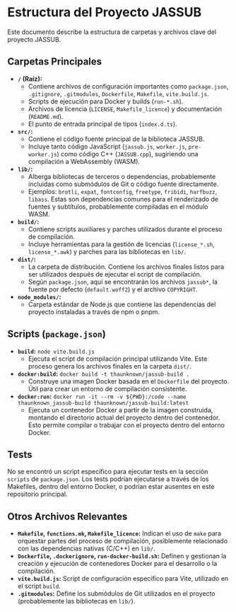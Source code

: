 # Estructura del Proyecto JASSUB

Este documento describe la estructura de carpetas y archivos clave del proyecto JASSUB.

## Carpetas Principales

*   **`/` (Raíz):**
    *   Contiene archivos de configuración importantes como `package.json`, `.gitignore`, `.gitmodules`, `Dockerfile`, `Makefile`, `vite.build.js`.
    *   Scripts de ejecución para Docker y builds (`run-*.sh`).
    *   Archivos de licencia (`LICENSE`, `Makefile_licence`) y documentación (`README.md`).
    *   El punto de entrada principal de tipos (`index.d.ts`).
*   **`src/`:**
    *   Contiene el código fuente principal de la biblioteca JASSUB.
    *   Incluye tanto código JavaScript (`jassub.js`, `worker.js`, `pre-worker.js`) como código C++ (`JASSUB.cpp`), sugiriendo una compilación a WebAssembly (WASM).
*   **`lib/`:**
    *   Alberga bibliotecas de terceros o dependencias, probablemente incluidas como submódulos de Git o código fuente directamente.
    *   Ejemplos: `brotli`, `expat`, `fontconfig`, `freetype`, `fribidi`, `harfbuzz`, `libass`. Estas son dependencias comunes para el renderizado de fuentes y subtítulos, probablemente compiladas en el módulo WASM.
*   **`build/`:**
    *   Contiene scripts auxiliares y parches utilizados durante el proceso de compilación.
    *   Incluye herramientas para la gestión de licencias (`license_*.sh`, `license_*.awk`) y parches para las bibliotecas en `lib/`.
*   **`dist/`:**
    *   La carpeta de distribución. Contiene los archivos finales listos para ser utilizados después de ejecutar el script de compilación.
    *   Según `package.json`, aquí se encontrarán los archivos `jassub*`, la fuente por defecto (`default.woff2`) y el archivo `COPYRIGHT`.
*   **`node_modules/`:**
    *   Carpeta estándar de Node.js que contiene las dependencias del proyecto instaladas a través de npm o pnpm.

## Scripts (`package.json`)

*   **`build`:** `node vite.build.js`
    *   Ejecuta el script de compilación principal utilizando Vite. Este proceso genera los archivos finales en la carpeta `dist/`.
*   **`docker:build`:** `docker build -t thaunknown/jassub-build .`
    *   Construye una imagen Docker basada en el `Dockerfile` del proyecto. Útil para crear un entorno de compilación consistente.
*   **`docker:run`:** `docker run -it --rm -v ${PWD}:/code --name thaunknown_jassub-build thaunknown/jassub-build:latest`
    *   Ejecuta un contenedor Docker a partir de la imagen construida, montando el directorio actual del proyecto dentro del contenedor. Esto permite compilar o trabajar con el proyecto dentro del entorno Docker.

## Tests

No se encontró un script específico para ejecutar tests en la sección `scripts` de `package.json`. Los tests podrían ejecutarse a través de los Makefiles, dentro del entorno Docker, o podrían estar ausentes en este repositorio principal.

## Otros Archivos Relevantes

*   **`Makefile`, `functions.mk`, `Makefile_licence`:** Indican el uso de `make` para orquestar partes del proceso de compilación, posiblemente relacionado con las dependencias nativas (C/C++) en `lib/`.
*   **`Dockerfile`, `.dockerignore`, `run-docker-build.sh`:** Definen y gestionan la creación y ejecución de contenedores Docker para el desarrollo o la compilación.
*   **`vite.build.js`:** Script de configuración específico para Vite, utilizado en el script `build`.
*   **`.gitmodules`:** Define los submódulos de Git utilizados en el proyecto (probablemente las bibliotecas en `lib/`).
